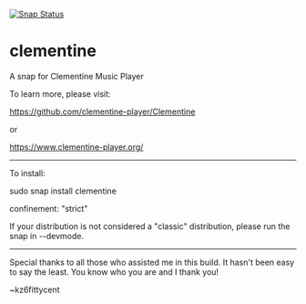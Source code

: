 
[![Snap Status](https://build.snapcraft.io/badge/kz6fittycent/clementine.svg)](https://build.snapcraft.io/user/kz6fittycent/clementine)

# clementine
A snap for Clementine Music Player

To learn more, please visit: 

https://github.com/clementine-player/Clementine

or 

https://www.clementine-player.org/

-------------------------------------------------------------------------------------------------------------

To install:

sudo snap install clementine

confinement: "strict"

If your distribution is not considered a "classic" distribution, please run the snap in --devmode. 

-------------------------------------------------------------------------------------------------------------

Special thanks to all those who assisted me in this build. It hasn't been easy to say the least. You know who you are and I thank you!

~kz6fittycent
